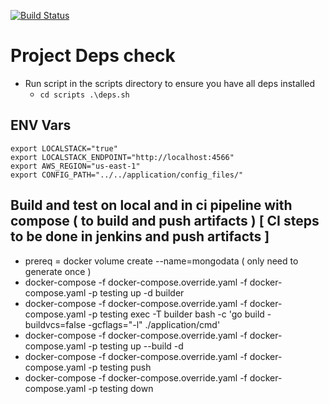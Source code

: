 [![Build Status](https://your.jenkins.url/buildStatus/)](https://your.jenkins/url/buildStatus)
# Project Deps check
- Run script in the scripts directory to ensure you have all deps installed
    - ``` cd scripts .\deps.sh ```

## ENV Vars
```
export LOCALSTACK="true"
export LOCALSTACK_ENDPOINT="http://localhost:4566"
export AWS_REGION="us-east-1"
export CONFIG_PATH="../../application/config_files/"
```
## Build and test on local and in ci pipeline with compose ( to build and push artifacts ) [ CI steps to be done in jenkins and push artifacts ]
-  prereq = docker volume create --name=mongodata ( only need to generate once )
-  docker-compose -f docker-compose.override.yaml -f docker-compose.yaml -p testing up -d builder
-  docker-compose -f docker-compose.override.yaml -f docker-compose.yaml -p testing exec -T builder bash -c 'go build -buildvcs=false -gcflags="-l" ./application/cmd'
-  docker-compose -f docker-compose.override.yaml -f docker-compose.yaml -p testing up --build -d
-  docker-compose -f docker-compose.override.yaml -f docker-compose.yaml -p testing push
-  docker-compose -f docker-compose.override.yaml -f docker-compose.yaml -p testing down